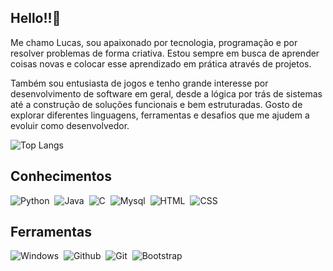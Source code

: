 ## Hello!!👋
Me chamo Lucas, sou apaixonado por tecnologia, programação e por resolver problemas de forma criativa. Estou sempre em busca de aprender coisas novas e colocar esse aprendizado em prática através de projetos.

Também sou entusiasta de jogos e tenho grande interesse por desenvolvimento de software em geral, desde a lógica por trás de sistemas até a construção de soluções funcionais e bem estruturadas. Gosto de explorar diferentes linguagens, ferramentas e desafios que me ajudem a evoluir como desenvolvedor.

![Top Langs](https://github-readme-stats.vercel.app/api/top-langs/?username=lucasferruccio&hide_progress=true&theme=radical)

## Conhecimentos
![Python](https://img.shields.io/badge/Python-3776AB?style=for-the-badge&logo=python&logoColor=white)&nbsp;
![Java](https://img.shields.io/badge/Java-ED8B00?style=for-the-badge&logo=java&logoColor=white)&nbsp;
![C](https://img.shields.io/badge/C-00599C?style=for-the-badge&logo=c&logoColor=white)&nbsp;
![Mysql](https://img.shields.io/badge/MySQL-00000F?style=for-the-badge&logo=mysql&logoColor=white)&nbsp;
![HTML](https://img.shields.io/badge/HTML-239120?style=for-the-badge&logo=html5&logoColor=white)&nbsp;
![CSS](https://img.shields.io/badge/CSS-239120?&style=for-the-badge&logo=css3&logoColor=white)&nbsp;

## Ferramentas
![Windows](https://img.shields.io/badge/Windows-017AD7?style=for-the-badge&logo=windows&logoColor=white)&nbsp;
![Github](https://img.shields.io/badge/GitHub-100000?style=for-the-badge&logo=github&logoColor=white)&nbsp;
![Git](https://img.shields.io/badge/git-%23F05033.svg?style=for-the-badge&logo=git&logoColor=white)&nbsp;
![Bootstrap](https://img.shields.io/badge/bootstrap-%238511FA.svg?style=for-the-badge&logo=bootstrap&logoColor=white)
